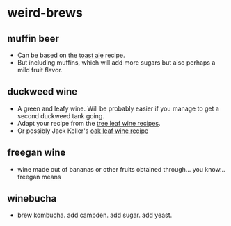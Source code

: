 # weird-brews

## muffin beer
* Can be based on the [toast ale](http://www.toastale.com/toast-ale-recipe/) recipe.  
* But including muffins, which will add more sugars but also perhaps a mild fruit flavor.

## duckweed wine
* A green and leafy wine. Will be probably easier if you manage to get a second duckweed tank going. 
* Adapt your recipe from the [tree leaf wine recipes](https://www.permaculture.co.uk/readers-solutions/how-make-tree-leaf-wines). 
* Or possibly Jack Keller's [oak leaf wine recipe](http://winemaking.jackkeller.net/oakleaf.asp)

## freegan wine
* wine made out of bananas or other fruits obtained through... you know... freegan means

## winebucha
* brew kombucha.  add campden.  add sugar.  add yeast.
